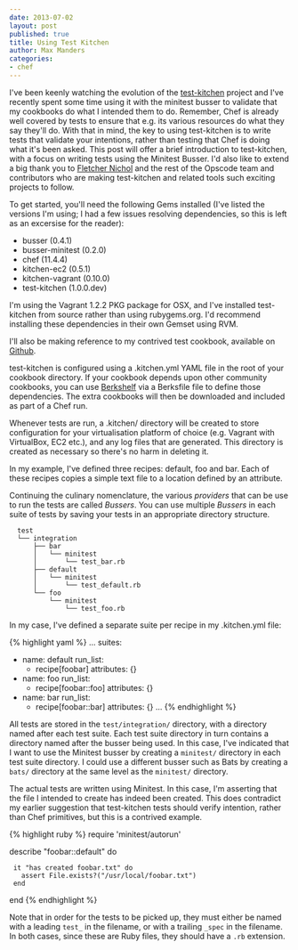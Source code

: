 ```yaml
--- 
date: 2013-07-02
layout: post
published: true
title: Using Test Kitchen
author: Max Manders
categories:
- chef
---
```

I've been keenly watching the evolution of the
[test-kitchen](https://github.com/opscode/test-kitchen) project and I've
recently spent some time using it with the minitest busser to validate that my
cookbooks do what I intended them to do.  Remember, Chef is already well
covered by tests to ensure that e.g.  its various resources do what they say
they'll do.  With that in mind, the key to using test-kitchen is to write tests
that validate your intentions, rather than testing that Chef is doing what it's
been asked.  This post will offer a brief introduction to test-kitchen, with a
focus on writing tests using the Minitest Busser.  I'd also like to extend a
big thank you to [Fletcher Nichol](https://twitter.com/fnichol) and the rest of
the Opscode team and contributors who are making test-kitchen and related tools
such exciting projects to follow.<!--more-->

To get started, you'll need the following Gems installed (I've listed the versions I'm
using; I had a few issues resolving dependencies, so this is left as an excersise for the
reader):

 * busser (0.4.1)
 * busser-minitest (0.2.0)
 * chef (11.4.4)
 * kitchen-ec2 (0.5.1)
 * kitchen-vagrant (0.10.0)
 * test-kitchen (1.0.0.dev)

I'm using the Vagrant 1.2.2 PKG package for OSX, and I've installed test-kitchen from
source rather than using rubygems.org.  I'd recommend installing these dependencies in
their own Gemset using RVM.

I'll also be making reference to my contrived test cookbook, available on
[Github](https://github.com/maxmanders/minitest-busser-example).

test-kitchen is configured using a .kitchen.yml YAML file in the root of your
cookbook directory.  If your cookbook depends upon other community cookbooks,
you can use [Berkshelf](http://berkshelf.com/) via a Berksfile file to define
those dependencies.  The extra cookbooks will then be downloaded and included
as part of a Chef run.

Whenever tests are run, a .kitchen/ directory will be created to store
configuration for your virtualisation platform of choice (e.g. Vagrant with VirtualBox, EC2
etc.), and any log files that are generated.  This directory is created as necessary so
there's no harm in deleting it.

In my example, I've defined three recipes: default, foo and bar.  Each of these recipes
copies a simple text file to a location defined by an attribute.

Continuing the culinary nomenclature, the various *providers* that can be use to run the 
tests are called *Bussers*.  You can use multiple *Bussers* in each suite of tests by
saving your tests in an appropriate directory structure.

      test
      └── integration
          ├── bar
          │   └── minitest
          │       └── test_bar.rb
          ├── default
          │   └── minitest
          │       └── test_default.rb
          └── foo
              └── minitest
                  └── test_foo.rb

In my case, I've defined a separate suite per recipe in my .kitchen.yml file:

   {% highlight yaml %}
   ...
   suites:
   - name: default
     run_list:
       - recipe[foobar]
     attributes: {} 
   - name: foo
     run_list:
       - recipe[foobar::foo]
     attributes: {} 
   - name: bar
     run_list:
       - recipe[foobar::bar]
     attributes: {} 
   ...
   {% endhighlight %}

All tests are stored in the ``test/integration/`` directory, with a directory named after
each test suite.  Each test suite directory in turn contains a directory named after the
busser being used.  In this case, I've indicated that I want to use the Minitest busser
by creating a ``minitest/`` directory in each test suite directory.  I could use a
different busser such as Bats by creating a ``bats/`` directory at the same level as the
``minitest/`` directory.

The actual tests are written using Minitest.  In this case, I'm asserting that the file
I intended to create has indeed been created.  This does contradict my earlier suggestion
that test-kitchen tests should verify intention, rather than Chef primitives, but this is
a contrived example.

   {% highlight ruby %}
   require 'minitest/autorun'

   describe "foobar::default" do

     it "has created foobar.txt" do
       assert File.exists?("/usr/local/foobar.txt")
     end
   end
   {% endhighlight %}

Note that in order for the tests to be picked up, they must either be named with a
leading ``test_`` in the filename, or with a trailing ``_spec`` in the filename.  In both
cases, since these are Ruby files, they should have a ``.rb`` extension.
